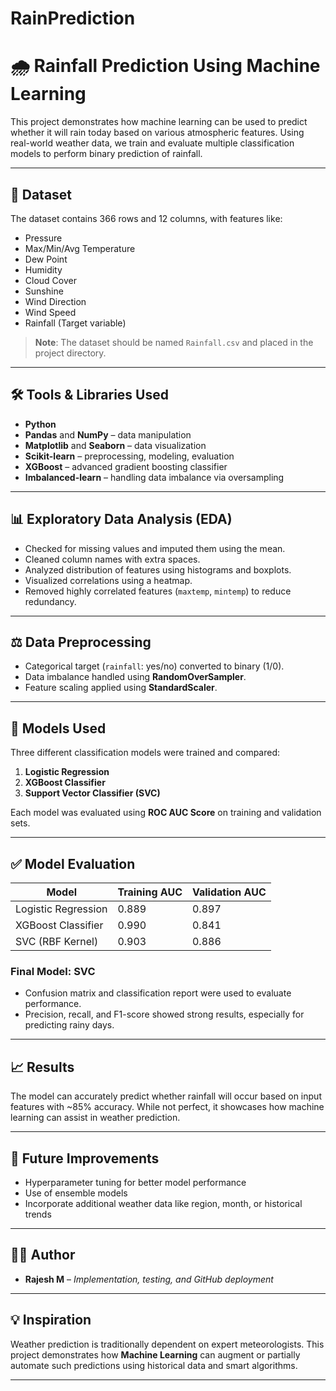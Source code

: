 # RainPrediction

# 🌧️ Rainfall Prediction Using Machine Learning

This project demonstrates how machine learning can be used to predict whether it will rain today based on various atmospheric features. Using real-world weather data, we train and evaluate multiple classification models to perform binary prediction of rainfall.

---

## 📂 Dataset

The dataset contains 366 rows and 12 columns, with features like:

- Pressure
- Max/Min/Avg Temperature
- Dew Point
- Humidity
- Cloud Cover
- Sunshine
- Wind Direction
- Wind Speed
- Rainfall (Target variable)

> **Note**: The dataset should be named `Rainfall.csv` and placed in the project directory.

---

## 🛠️ Tools & Libraries Used

- **Python**
- **Pandas** and **NumPy** – data manipulation
- **Matplotlib** and **Seaborn** – data visualization
- **Scikit-learn** – preprocessing, modeling, evaluation
- **XGBoost** – advanced gradient boosting classifier
- **Imbalanced-learn** – handling data imbalance via oversampling

---

## 📊 Exploratory Data Analysis (EDA)

- Checked for missing values and imputed them using the mean.
- Cleaned column names with extra spaces.
- Analyzed distribution of features using histograms and boxplots.
- Visualized correlations using a heatmap.
- Removed highly correlated features (`maxtemp`, `mintemp`) to reduce redundancy.

---

## ⚖️ Data Preprocessing

- Categorical target (`rainfall`: yes/no) converted to binary (1/0).
- Data imbalance handled using **RandomOverSampler**.
- Feature scaling applied using **StandardScaler**.

---

## 🤖 Models Used

Three different classification models were trained and compared:

1. **Logistic Regression**
2. **XGBoost Classifier**
3. **Support Vector Classifier (SVC)**

Each model was evaluated using **ROC AUC Score** on training and validation sets.

---

## ✅ Model Evaluation

| Model                | Training AUC | Validation AUC |
|---------------------|--------------|----------------|
| Logistic Regression | 0.889        | 0.897          |
| XGBoost Classifier  | 0.990        | 0.841          |
| SVC (RBF Kernel)    | 0.903        | 0.886          |

### Final Model: **SVC**

- Confusion matrix and classification report were used to evaluate performance.
- Precision, recall, and F1-score showed strong results, especially for predicting rainy days.

---

## 📈 Results

The model can accurately predict whether rainfall will occur based on input features with ~85% accuracy. While not perfect, it showcases how machine learning can assist in weather prediction.

---

## 📌 Future Improvements

- Hyperparameter tuning for better model performance
- Use of ensemble models
- Incorporate additional weather data like region, month, or historical trends

---

## 👨‍💻 Author

- **Rajesh M** – _Implementation, testing, and GitHub deployment_

---

## 💡 Inspiration

Weather prediction is traditionally dependent on expert meteorologists. This project demonstrates how **Machine Learning** can augment or partially automate such predictions using historical data and smart algorithms.

---
